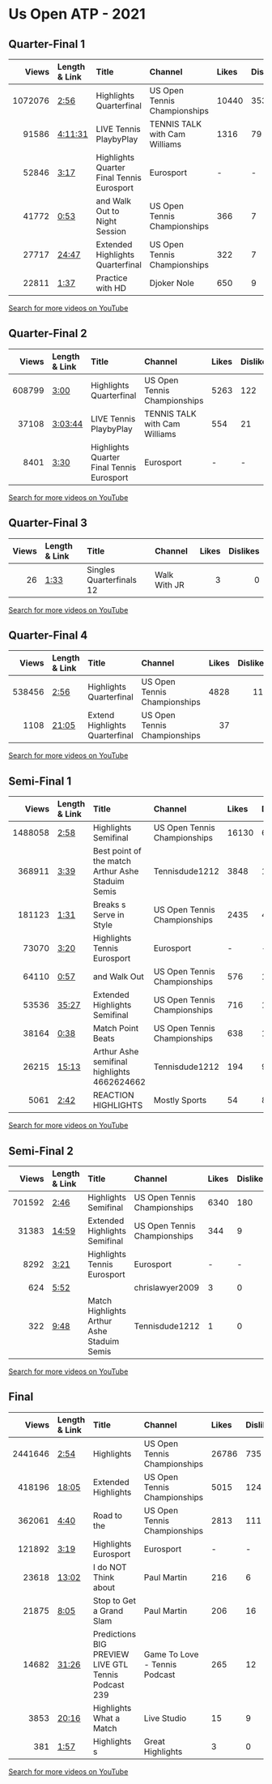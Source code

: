 
# Us Open ATP - 2021
    
## Quarter-Final 1
|   Views | Length & Link                                          | Title                                        | Channel                       | Likes   | Dislikes   |
|--------:|:-------------------------------------------------------|:---------------------------------------------|:------------------------------|:--------|:-----------|
| 1072076 | [2:56](https://www.youtube.com/watch?v=KV_W8QMkMwA)    | Highlights    Quarterfinal                   | US Open Tennis Championships  | 10440   | 353        |
|   91586 | [4:11:31](https://www.youtube.com/watch?v=xPmEXSINvjo) | LIVE Tennis PlaybyPlay                       | TENNIS TALK with Cam Williams | 1316    | 79         |
|   52846 | [3:17](https://www.youtube.com/watch?v=FP9jSy0dvNc)    | Highlights  Quarter Final  Tennis  Eurosport | Eurosport                     | -       | -          |
|   41772 | [0:53](https://www.youtube.com/watch?v=nivHTD7X4XM)    | and  Walk Out to Night Session               | US Open Tennis Championships  | 366     | 7          |
|   27717 | [24:47](https://www.youtube.com/watch?v=n5WU6qt4tGU)   | Extended Highlights    Quarterfinal          | US Open Tennis Championships  | 322     | 7          |
|   22811 | [1:37](https://www.youtube.com/watch?v=nZWnj8NkqWo)    | Practice with      HD                        | Djoker Nole                   | 650     | 9          |

[Search for more videos on YouTube](https://www.youtube.com/results?search_query=%22us+open%22+%22Djokovic%22+%22Berrettini%22+%222021%22+%22highlights%22)     

## Quarter-Final 2
|   Views | Length & Link                                          | Title                                        | Channel                       | Likes   | Dislikes   |
|--------:|:-------------------------------------------------------|:---------------------------------------------|:------------------------------|:--------|:-----------|
|  608799 | [3:00](https://www.youtube.com/watch?v=lpKx3n2gYtY)    | Highlights    Quarterfinal                   | US Open Tennis Championships  | 5263    | 122        |
|   37108 | [3:03:44](https://www.youtube.com/watch?v=wlvy2oDT78k) | LIVE Tennis PlaybyPlay                       | TENNIS TALK with Cam Williams | 554     | 21         |
|    8401 | [3:30](https://www.youtube.com/watch?v=j89SblXdDq0)    | Highlights  Quarter Final  Tennis  Eurosport | Eurosport                     | -       | -          |

[Search for more videos on YouTube](https://www.youtube.com/results?search_query=%22us+open%22+%22Zverev%22+%22Harris%22+%222021%22+%22highlights%22)     

## Quarter-Final 3
|   Views | Length & Link                                       | Title                     | Channel      |   Likes |   Dislikes |
|--------:|:----------------------------------------------------|:--------------------------|:-------------|--------:|-----------:|
|      26 | [1:33](https://www.youtube.com/watch?v=6Kgz925P4us) | Singles Quarterfinals  12 | Walk With JR |       3 |          0 |

[Search for more videos on YouTube](https://www.youtube.com/results?search_query=%22us+open%22+%22Aliassime%22+%22Garfia%22+%222021%22+%22highlights%22)     

## Quarter-Final 4
|   Views | Length & Link                                        | Title                             | Channel                      |   Likes |   Dislikes |
|--------:|:-----------------------------------------------------|:----------------------------------|:-----------------------------|--------:|-----------:|
|  538456 | [2:56](https://www.youtube.com/watch?v=surjpCK_lxQ)  | Highlights    Quarterfinal        | US Open Tennis Championships |    4828 |        110 |
|    1108 | [21:05](https://www.youtube.com/watch?v=_8rTmbcCz7o) | Extend Highlights    Quarterfinal | US Open Tennis Championships |      37 |          1 |

[Search for more videos on YouTube](https://www.youtube.com/results?search_query=%22us+open%22+%22Medvedev%22+%22Zandschulp%22+%222021%22+%22highlights%22)     

## Semi-Final 1
|   Views | Length & Link                                        | Title                                               | Channel                      | Likes   | Dislikes   |
|--------:|:-----------------------------------------------------|:----------------------------------------------------|:-----------------------------|:--------|:-----------|
| 1488058 | [2:58](https://www.youtube.com/watch?v=o3SUc6x_qSg)  | Highlights    Semifinal                             | US Open Tennis Championships | 16130   | 614        |
|  368911 | [3:39](https://www.youtube.com/watch?v=MaF3mnb5Nn8)  | Best point of the match Arthur Ashe Staduim   Semis | Tennisdude1212               | 3848    | 141        |
|  181123 | [1:31](https://www.youtube.com/watch?v=wnKAsgnn2-U)  | Breaks s Serve in Style                             | US Open Tennis Championships | 2435    | 46         |
|   73070 | [3:20](https://www.youtube.com/watch?v=g85xKpzscUg)  | Highlights    Tennis  Eurosport                     | Eurosport                    | -       | -          |
|   64110 | [0:57](https://www.youtube.com/watch?v=GeAkPyVR9WM)  | and   Walk Out                                      | US Open Tennis Championships | 576     | 16         |
|   53536 | [35:27](https://www.youtube.com/watch?v=ZIEVOpwPrzo) | Extended Highlights    Semifinal                    | US Open Tennis Championships | 716     | 16         |
|   38164 | [0:38](https://www.youtube.com/watch?v=srP7DWzNXAI)  | Match Point    Beats                                | US Open Tennis Championships | 638     | 16         |
|   26215 | [15:13](https://www.youtube.com/watch?v=gxm2mnGzeRY) | Arthur Ashe   semifinal highlights 4662624662       | Tennisdude1212               | 194     | 9          |
|    5061 | [2:42](https://www.youtube.com/watch?v=8ZIx0xYnRfU)  | REACTION  HIGHLIGHTS                                | Mostly Sports                | 54      | 8          |

[Search for more videos on YouTube](https://www.youtube.com/results?search_query=%22us+open%22+%22Djokovic%22+%22Zverev%22+%222021%22+%22highlights%22)     

## Semi-Final 2
|   Views | Length & Link                                        | Title                                        | Channel                      | Likes   | Dislikes   |
|--------:|:-----------------------------------------------------|:---------------------------------------------|:-----------------------------|:--------|:-----------|
|  701592 | [2:46](https://www.youtube.com/watch?v=ABZaj2nn4ac)  | Highlights    Semifinal                      | US Open Tennis Championships | 6340    | 180        |
|   31383 | [14:59](https://www.youtube.com/watch?v=6n7IqRZYz9w) | Extended Highlights    Semifinal             | US Open Tennis Championships | 344     | 9          |
|    8292 | [3:21](https://www.youtube.com/watch?v=l19nGLwHTi8)  | Highlights    Tennis  Eurosport              | Eurosport                    | -       | -          |
|     624 | [5:52](https://www.youtube.com/watch?v=hrwHOHj0XHs)  |                                              | chrislawyer2009              | 3       | 0          |
|     322 | [9:48](https://www.youtube.com/watch?v=1cYUDUIejg8)  | Match Highlights Arthur Ashe Staduim   Semis | Tennisdude1212               | 1       | 0          |

[Search for more videos on YouTube](https://www.youtube.com/results?search_query=%22us+open%22+%22Medvedev%22+%22Aliassime%22+%222021%22+%22highlights%22)     

## Final
|   Views | Length & Link                                        | Title                                                  | Channel                       | Likes   | Dislikes   |
|--------:|:-----------------------------------------------------|:-------------------------------------------------------|:------------------------------|:--------|:-----------|
| 2441646 | [2:54](https://www.youtube.com/watch?v=MEFpXBwnyQA)  | Highlights                                             | US Open Tennis Championships  | 26786   | 735        |
|  418196 | [18:05](https://www.youtube.com/watch?v=iQcNk6lBMsE) | Extended Highlights                                    | US Open Tennis Championships  | 5015    | 124        |
|  362061 | [4:40](https://www.youtube.com/watch?v=840CLFmTeKg)  | Road to the                                            | US Open Tennis Championships  | 2813    | 111        |
|  121892 | [3:19](https://www.youtube.com/watch?v=Er3B6EibXM4)  | Highlights  Eurosport                                  | Eurosport                     | -       | -          |
|   23618 | [13:02](https://www.youtube.com/watch?v=1l4SPyic4TE) | I do NOT Think about                                   | Paul Martin                   | 216     | 6          |
|   21875 | [8:05](https://www.youtube.com/watch?v=HADpggAtaFY)  | Stop  to Get a Grand Slam                              | Paul Martin                   | 206     | 16         |
|   14682 | [31:26](https://www.youtube.com/watch?v=6tPQQnrojtM) | Predictions   BIG PREVIEW LIVE  GTL Tennis Podcast 239 | Game To Love - Tennis Podcast | 265     | 12         |
|    3853 | [20:16](https://www.youtube.com/watch?v=S4Wq1ONY-IY) | Highlights      What a Match                           | Live Studio                   | 15      | 9          |
|     381 | [1:57](https://www.youtube.com/watch?v=sb9qEWwIE5A)  | Highlights   s                                         | Great Highlights              | 3       | 0          |

[Search for more videos on YouTube](https://www.youtube.com/results?search_query=%22us+open%22+%22Medvedev%22+%22Djokovic%22+%222021%22+%22highlights%22)     
